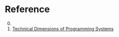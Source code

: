 # Reference

0. []()
0. [Technical Dimensions of Programming Systems](https://raw.githubusercontent.com/jdjakub/papers/master/prog-2022/prog22-master.pdf)

